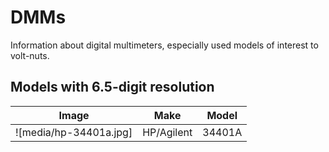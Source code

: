 # DMMs

Information about digital multimeters, especially used models of interest to volt-nuts.

## Models with 6.5-digit resolution

| Image | Make | Model |
|---|---|---|
| ![media/hp-34401a.jpg] | HP/Agilent | 34401A |

